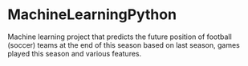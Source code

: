 # MachineLearningPython
Machine learning project that predicts the future position of football (soccer) teams at the end of this season based on last season, games played this season and various features. 
